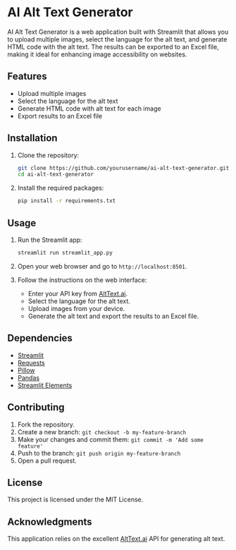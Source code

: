 
# AI Alt Text Generator

AI Alt Text Generator is a web application built with Streamlit that allows you to upload multiple images, select the language for the alt text, and generate HTML code with the alt text. The results can be exported to an Excel file, making it ideal for enhancing image accessibility on websites.

## Features

- Upload multiple images
- Select the language for the alt text
- Generate HTML code with alt text for each image
- Export results to an Excel file

## Installation

1. Clone the repository:
   ```sh
   git clone https://github.com/yourusername/ai-alt-text-generator.git
   cd ai-alt-text-generator
   ```

2. Install the required packages:
   ```sh
   pip install -r requirements.txt
   ```

## Usage

1. Run the Streamlit app:
   ```sh
   streamlit run streamlit_app.py
   ```

2. Open your web browser and go to `http://localhost:8501`.

3. Follow the instructions on the web interface:
   - Enter your API key from [AltText.ai](https://alttext.ai/account/api_keys).
   - Select the language for the alt text.
   - Upload images from your device.
   - Generate the alt text and export the results to an Excel file.

## Dependencies

- [Streamlit](https://streamlit.io)
- [Requests](https://pypi.org/project/requests/)
- [Pillow](https://pypi.org/project/Pillow/)
- [Pandas](https://pypi.org/project/pandas/)
- [Streamlit Elements](https://pypi.org/project/streamlit-elements/)

## Contributing

1. Fork the repository.
2. Create a new branch: `git checkout -b my-feature-branch`
3. Make your changes and commit them: `git commit -m 'Add some feature'`
4. Push to the branch: `git push origin my-feature-branch`
5. Open a pull request.

## License

This project is licensed under the MIT License.

## Acknowledgments

This application relies on the excellent [AltText.ai](https://alttext.ai) API for generating alt text.
